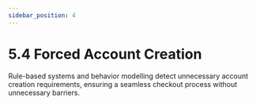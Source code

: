 ```yaml
---
sidebar_position: 4
---
```


# 5.4 Forced Account Creation

Rule-based systems and behavior modelling detect unnecessary account creation requirements, ensuring a seamless checkout process without unnecessary barriers.
